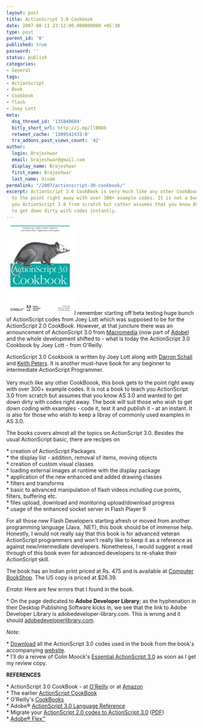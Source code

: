 ```yaml
---
layout: post
title: ActionScript 3.0 Cookbook
date: 2007-08-11 23:12:00.000000000 +05:30
type: post
parent_id: '0'
published: true
password: ''
status: publish
categories:
- General
tags:
- ActionScript
- Book
- Cookbook
- flash
- Joey Lott
meta:
  dsq_thread_id: '135840604'
  bitly_short_url: http://j.mp/llBNO8
  retweet_cache: '1309542433:0'
  trx_addons_post_views_count: '42'
author:
  login: Brajeshwar
  email: brajeshwar@gmail.com
  display_name: Brajeshwar
  first_name: Brajeshwar
  last_name: Oinam
permalink: "/2007/actionscript-30-cookbook/"
excerpt: ActionScript 3.0 CookBook is very much like any other CookBoook and gets
  to the point right away with over 300+ example codes. It is not a book to teach
  you ActionScript 3.0 from scratch but rather assumes that you know AS 3.0 and wanted
  to get down dirty with codes instantly.
---
```

<p><a href="http://www.amazon.com/ActionScript-3-0-Cookbook-Application-Developers/dp/0596526954/"><img src="/static/2007/08/actionscript-3-cookbook.jpg" alt="ActionScript 3.0 Cookbook" /></a>I remember starting off beta testing huge bunch of ActionScript codes from Joey Lott which was supposed to be for the ActionScript 2.0 CookBook. However, at that juncture there was an announcement of ActionScript 3.0 from <a href="http://www.macromedia.com/">Macromedia</a> (now part of <a href="http://www.adobe.com/">Adobe</a>) and the whole development shifted to - what is today the ActionScript 3.0 Cookbook by Joey Lott - from O'Reilly.</p>
<p>ActionScript 3.0 Cookbook is written by Joey Lott along with <a href="http://www.darronschall.com/">Darron Schall</a> and <a href="http://www.bit-101.com/blog/">Keith Peters</a>. It is another must-have book for any beginner to intermediate ActionScript Programmer.<br />
<br />
Very much like any other CookBoook, this book gets to the point right away with over 300+ example codes. It is not a book to teach you ActionScript 3.0 from scratch but assumes that you know AS 3.0 and wanted to get down dirty with codes right away. The book will suit those who wish to get down coding with examples - code it, test it and publish it - at an instant. It is also for those who wish to keep a libray of commonly used examples in AS 3.0.</p>
<p>The books covers almost all the topics on ActionScript 3.0. Besides the usual ActionScript basic, there are recipes on</p>
<p>* creation of ActionScript Packages<br />
* the display list - addition, removal of items, moving objects<br />
* creation of custom visual classes<br />
* loading external images at runtime with the display package<br />
* application of the new enhanced and added drawing classes<br />
* filters and transforms<br />
* basic to advanced manipulation of flash videos including cue points, filters, buffering etc.<br />
* files upload, download and monitoring upload/download progress<br />
* usage of the enhanced socket server in Flash Player 9</p>
<p>For all those new Flash Developers starting afresh or moved from another programming language (Java, .NET), this book should be of immense help. Honestly, I would not really say that this book is for advanced veteran ActionScript programmers and won't really like to keep it as a reference as against new/intermediate developers. Nonetheless, I would suggest a read through of this book even for advanced developers to re-shake their ActionScript skill.</p>
<p>The book has an Indian print priced at Rs. 475 and is available at <a href="http://www.cb-india.com/">Computer BookShop</a>. The US copy is priced at $26.39.</p>
<p><em>Errata</em>: Here are few errors that I found in the book.</p>
<p>* On the page dedicated to <strong>Adobe Developer Library</strong>; as the hyphenation in their Desktop Publishing Software kicks in, we see that the link to Adobe Developer Library is adobedeveloper-library.com. This is wrong and it should <a href="http://www.adobedeveloperlibrary.com/">adobedeveloperlibrary.com</a>.</p>
<p><em>Note</em>:</p>
<p>* <a href="http://rightactionscript.com/ascb/AS3CBLibrary.zip">Download</a> all the ActionScript 3.0 codes used in the book from the book's accompanying <a href="http://rightactionscript.com/ascb/">website</a>.<br />
* I'll do a reivew of Colin Moock's <a href="http://moock.org/eas3/">Essential ActionScript 3.0</a> as soon as I get my review copy.</p>
<p><strong>REFERENCES</strong></p>
<p>* ActionScript 3.0 CookBook - at <a href="http://www.oreilly.com/catalog/actscpt3ckbk/">O'Reilly</a> or at <a href="http://www.amazon.com/ActionScript-3-0-Cookbook-Application-Developers/dp/0596526954/">Amazon</a><br />
* The earlier <a href="http://www.oreilly.com/catalog/actscptckbk/">ActionScript CookBook</a><br />
* O'Reilly's <a href="http://cookbooks.oreilly.com/">CookBooks</a><br />
* Adobe&reg; <a href="http://www.adobe.com/go/AS3LR">ActionScript 3.0 Language Reference</a><br />
* Migrate your <a href="http://www.adobe.com/go/AS2toAS3">ActionScript 2.0 codes to ActionScript 3.0</a> (<a href="http://www.adobe.com/go/flex2_migrating_pdf">PDF</a>)<br />
* <a href="http://www.adobe.com/products/flex/">Adobe&reg; Flex&trade;</a></p>
